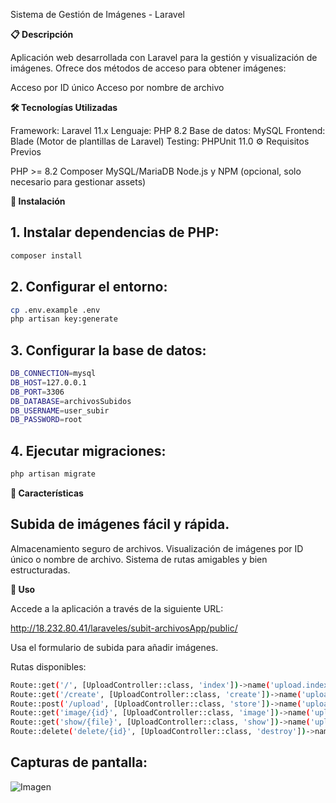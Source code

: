 Sistema de Gestión de Imágenes - Laravel

**📋 Descripción**

Aplicación web desarrollada con Laravel para la gestión y visualización de imágenes. Ofrece dos métodos de acceso para obtener imágenes:

Acceso por ID único
Acceso por nombre de archivo

**🛠️ Tecnologías Utilizadas**

Framework: Laravel 11.x
Lenguaje: PHP 8.2
Base de datos: MySQL
Frontend: Blade (Motor de plantillas de Laravel)
Testing: PHPUnit 11.0
⚙️ Requisitos Previos

PHP >= 8.2
Composer
MySQL/MariaDB
Node.js y NPM (opcional, solo necesario para gestionar assets)

**🚀 Instalación**

## 1. Instalar dependencias de PHP:
```bash
composer install
```
## 2. Configurar el entorno:
```bash
cp .env.example .env
php artisan key:generate
```
## 3. Configurar la base de datos:
```bash
DB_CONNECTION=mysql
DB_HOST=127.0.0.1
DB_PORT=3306
DB_DATABASE=archivosSubidos
DB_USERNAME=user_subir
DB_PASSWORD=root
```
## 4. Ejecutar migraciones:
```bash
php artisan migrate
```
**📝 Características**

## Subida de imágenes fácil y rápida.

Almacenamiento seguro de archivos.
Visualización de imágenes por ID único o nombre de archivo.
Sistema de rutas amigables y bien estructuradas.

**🔧 Uso**

Accede a la aplicación a través de la siguiente URL:

http://18.232.80.41/laraveles/subit-archivosApp/public/

Usa el formulario de subida para añadir imágenes.

Rutas disponibles:
```bash
Route::get('/', [UploadController::class, 'index'])->name('upload.index');
Route::get('/create', [UploadController::class, 'create'])->name('upload.create');
Route::post('/upload', [UploadController::class, 'store'])->name('upload.store');
Route::get('image/{id}', [UploadController::class, 'image'])->name('upload.image');
Route::get('show/{file}', [UploadController::class, 'show'])->name('upload.show');
Route::delete('delete/{id}', [UploadController::class, 'destroy'])->name('upload.destroy');
```

## Capturas de pantalla:

<img src="./capturas/1.png" alt="Imagen">

